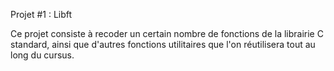 Projet #1 : Libft

Ce projet consiste à recoder un certain nombre de fonctions de la librairie C standard, ainsi que d'autres fonctions utilitaires que l'on réutilisera tout au long du cursus.
